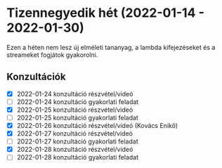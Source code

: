 # Tizennegyedik hét (2022-01-14 - 2022-01-30)

Ezen a héten nem lesz új elméleti tananyag, a lambda kifejezéseket és a streameket fogjátok gyakorolni.

## Konzultációk

* [x] 2022-01-24 konzultáció részvétel/videó
* [ ] 2022-01-24 konzultáció gyakorlati feladat
* [x] 2022-01-25 konzultáció részvétel/videó
* [ ] 2022-01-25 konzultáció gyakorlati feladat
* [x] 2022-01-26 konzultáció részvétel/videó (Kovács Enikő)
* [x] 2022-01-27 konzultáció részvétel/videó
* [ ] 2022-01-27 konzultáció gyakorlati feladat
* [x] 2022-01-28 konzultáció részvétel/videó
* [ ] 2022-01-28 konzultáció gyakorlati feladat